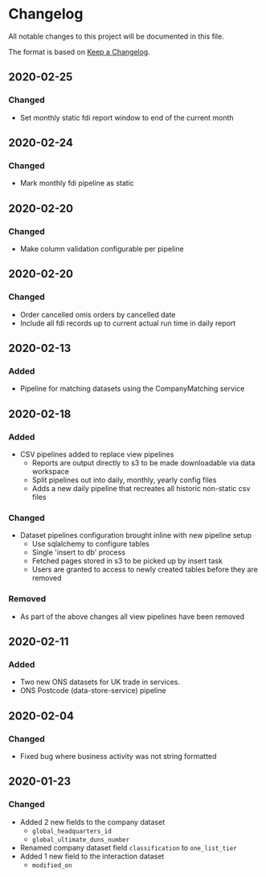 # Changelog
  
All notable changes to this project will be documented in this file.

The format is based on [Keep a Changelog](https://keepachangelog.com/en/1.0.0/).


## 2020-02-25

### Changed

- Set monthly static fdi report window to end of the current month


## 2020-02-24

### Changed

- Mark monthly fdi pipeline as static


## 2020-02-20

### Changed

- Make column validation configurable per pipeline


## 2020-02-20

### Changed

- Order cancelled omis orders by cancelled date
- Include all fdi records up to current actual run time in daily report

## 2020-02-13

### Added

- Pipeline for matching datasets using the CompanyMatching service

## 2020-02-18

### Added

- CSV pipelines added to replace view pipelines
    - Reports are output directly to s3 to be made downloadable via data workspace
    - Split pipelines out into daily, monthly, yearly config files
    - Adds a new daily pipeline that recreates all historic non-static csv files


### Changed

- Dataset pipelines configuration brought inline with new pipeline setup
    - Use sqlalchemy to configure tables
    - Single 'insert to db' process
    - Fetched pages stored in s3 to be picked up by insert task
    - Users are granted to access to newly created tables before they are removed 

    
### Removed

- As part of the above changes all view pipelines have been removed


## 2020-02-11

### Added

- Two new ONS datasets for UK trade in services.
- ONS Postcode (data-store-service) pipeline


## 2020-02-04

### Changed

- Fixed bug where business activity was not string formatted


## 2020-01-23

### Changed

- Added 2 new fields to the company dataset
    - `global_headquarters_id`
    - `global_ultimate_duns_number`
- Renamed company dataset field `classification` to `one_list_tier` 
- Added 1 new field to the interaction dataset
    - `modified_on`
